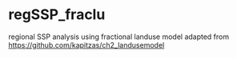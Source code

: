 # regSSP_fraclu
regional SSP analysis using fractional landuse model adapted from https://github.com/kapitzas/ch2_landusemodel
